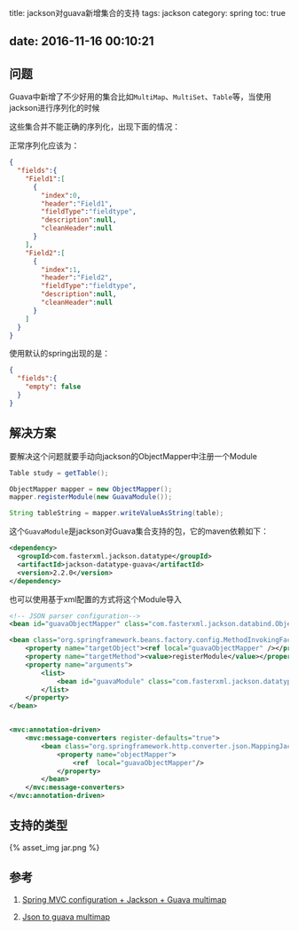 title: jackson对guava新增集合的支持
tags: jackson
category: spring
toc: true

date: 2016-11-16 00:10:21
---



## 问题

Guava中新增了不少好用的集合比如`MultiMap`、`MultiSet`、`Table`等，当使用jackson进行序列化的时候

这些集合并不能正确的序列化，出现下面的情况：

正常序列化应该为：
```json
{
  "fields":{
    "Field1":[
      {
        "index":0,
        "header":"Field1",
        "fieldType":"fieldtype",
        "description":null,
        "cleanHeader":null
      }
    ],
    "Field2":[
      {
        "index":1,
        "header":"Field2",
        "fieldType":"fieldtype",
        "description":null,
        "cleanHeader":null
      }
    ]
  }
}
```

使用默认的spring出现的是：

```json
{
  "fields":{
    "empty": false
  }
}
```

## 解决方案

要解决这个问题就要手动向jackson的ObjectMapper中注册一个Module

```java
Table study = getTable();

ObjectMapper mapper = new ObjectMapper();
mapper.registerModule(new GuavaModule());

String tableString = mapper.writeValueAsString(table);
```



这个`GuavaModule`是jackson对Guava集合支持的包，它的maven依赖如下：

```xml
<dependency>
  <groupId>com.fasterxml.jackson.datatype</groupId>
  <artifactId>jackson-datatype-guava</artifactId>
  <version>2.2.0</version>
</dependency>
```

也可以使用基于xml配置的方式将这个Module导入
```xml
<!-- JSON parser configuration-->
<bean id="guavaObjectMapper" class="com.fasterxml.jackson.databind.ObjectMapper"/>

<bean class="org.springframework.beans.factory.config.MethodInvokingFactoryBean">
    <property name="targetObject"><ref local="guavaObjectMapper" /></property>
    <property name="targetMethod"><value>registerModule</value></property>
    <property name="arguments">
        <list>
            <bean id="guavaModule" class="com.fasterxml.jackson.datatype.guava.GuavaModule"/>
        </list>
    </property>
</bean>


<mvc:annotation-driven>
    <mvc:message-converters register-defaults="true">
        <bean class="org.springframework.http.converter.json.MappingJackson2HttpMessageConverter">
            <property name="objectMapper">
                <ref  local="guavaObjectMapper"/>
            </property>
        </bean>
    </mvc:message-converters>
</mvc:annotation-driven>
```

## 支持的类型

{%  asset_img   jar.png  %}




## 参考

1. [Spring MVC configuration + Jackson + Guava multimap](http://stackoverflow.com/questions/26979120/spring-mvc-configuration-jackson-guava-multimap)

2. [Json to guava multimap](http://www.leveluplunch.com/java/examples/convert-json-to-guava-multimap-with-jackson/)
